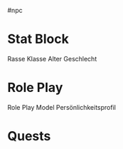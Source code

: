 #npc
# Stat Block

Rasse Klasse Alter Geschlecht
# Role Play

Role Play Model
Persönlichkeitsprofil
# Quests